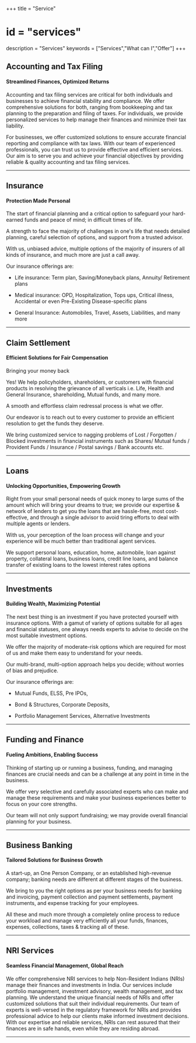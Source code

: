 +++
title = "Service"
# id = "services"
description = "Services"
keywords = ["Services","What can I","Offer"]
+++

<div id="vsat" class="anchor"></div>

## Accounting and Tax Filing

#### Streamlined Finances, Optimized Returns

Accounting and tax filing services are critical for both individuals and businesses to achieve financial stability and compliance. We offer comprehensive solutions for both, ranging from bookkeeping and tax planning to the preparation and filing of taxes. For individuals, we provide personalized services to help manage their finances and minimize their tax liability.

For businesses, we offer customized solutions to ensure accurate financial reporting and compliance with tax laws. With our team of experienced professionals, you can trust us to provide effective and efficient services.
Our aim is to serve you and achieve your financial objectives by providing reliable & quality accounting and tax filing services.

<div id="vsin" class="anchor"></div>

------

## Insurance

#### Protection Made Personal

The start of financial planning and a critical option to safeguard your hard-earned funds and peace of mind; in difficult times of life.

A strength to face the majority of challenges in one's life that needs detailed planning, careful selection of options, and support from a trusted advisor.

With us, unbiased advice, multiple options of the majority of insurers of all kinds of insurance, and much more are just a call away.

Our insurance offerings are:

- Life insurance: Term plan, Saving/Moneyback plans, Annuity/ Retirement plans

- Medical insurance: OPD, Hospitalization, Tops ups, Critical illness, Accidental or even Pre-Existing Disease-specific plans

- General Insurance: Automobiles, Travel, Assets, Liabilities, and many more

<div id="vscs" class="anchor"></div>

------

## Claim Settlement

#### Efficient Solutions for Fair Compensation

Bringing your money back

Yes! We help policyholders, shareholders, or customers with financial products in resolving the grievance of all verticals i.e. Life, Health and General Insurance, shareholding, Mutual funds, and many more.


A smooth and effortless claim redressal process is what we offer.

Our endeavor is to reach out to every customer to provide an efficient resolution to get the funds they deserve.


We bring customized service to nagging problems of Lost / Forgotten / Blocked investments in financial instruments such as Shares/ Mutual funds / Provident Funds / Insurance / Postal savings / Bank accounts etc.

<div id="vsln" class="anchor"></div>

------

## Loans

#### Unlocking Opportunities, Empowering Growth

Right from your small personal needs of quick money to large sums of the amount which will bring your dreams to true; we provide our expertise & network of lenders to get you the loans that are hassle-free, most cost-effective, and through a single advisor to avoid tiring efforts to deal with multiple agents or lenders.

With us, your perception of the loan process will change and your experience will be much better than traditional agent services.

We support personal loans, education, home, automobile, loan against property, collateral loans, business loans, credit line loans, and balance transfer of existing loans to the lowest interest rates options


<div id="vsint" class="anchor"></div>

------

## Investments

#### Building Wealth, Maximizing Potential

The next best thing is an investment if you have protected yourself with insurance options. With a gamut of variety of options suitable for all ages and financial statuses, one always needs experts to advise to decide on the most suitable investment options.

We offer the majority of moderate-risk options which are required for most of us and make them easy to understand for your needs.

Our multi-brand, multi-option approach helps you decide; without worries of bias and prejudice.

Our insurance offerings are:

- Mutual Funds, ELSS, Pre IPOs,

- Bond & Structures, Corporate Deposits,

- Portfolio Management Services, Alternative Investments

<div id="vsff" class="anchor"></div>

------

## Funding and Finance

#### Fueling Ambitions, Enabling Success

Thinking of starting up or running a business, funding, and managing finances are crucial needs and can be a challenge at any point in time in the business.

We offer very selective and carefully associated experts who can make and manage these requirements and make your business experiences better to focus on your core strengths.

Our team will not only support fundraising; we may provide overall financial planning for your business.

<div id="vsbb" class="anchor"></div>

------

## Business Banking

#### Tailored Solutions for Business Growth

A start-up, an One Person Company, or an established high-revenue company; banking needs are different at different stages of the business.

We bring to you the right options as per your business needs for banking and invoicing, payment collection and payment settlements, payment instruments, and expense tracking for your employees.

All these and much more through a completely online process to reduce your workload and manage very efficiently all your funds, finances, expenses, collections, taxes & tracking all of these.

<div id="vsnri" class="anchor"></div>

------

## NRI Services

#### Seamless Financial Management, Global Reach

We offer comprehensive NRI services to help Non-Resident
Indians (NRIs) manage their finances and investments in India. Our services include portfolio management, investment advisory, wealth management, and tax planning. We understand the unique financial needs of NRIs and offer customized solutions that suit their individual requirements. 
Our team of experts is well-versed in the regulatory framework for NRIs and provides professional advice to help our clients make informed investment decisions. With our expertise and reliable services, NRIs can rest assured that their finances are in safe hands, even while they are residing abroad.

------

